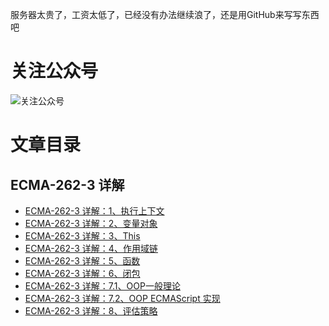 服务器太贵了，工资太低了，已经没有办法继续浪了，还是用GitHub来写写东西吧

# 关注公众号
​![关注公众号](../img/wechat.png)

# 文章目录
## ECMA-262-3 详解
- [ECMA-262-3 详解：1、执行上下文](ECMA-262-3/ECMA-262-3%20详解：1、执行上下文.md)
- [ECMA-262-3 详解：2、变量对象](ECMA-262-3/ECMA-262-3%20详解：2、变量对象.md)
- [ECMA-262-3 详解：3、This](ECMA-262-3/ECMA-262-3%20详解：3、This.md)
- [ECMA-262-3 详解：4、作用域链](ECMA-262-3/ECMA-262-3%20详解：4、作用域链.md)
- [ECMA-262-3 详解：5、函数](ECMA-262-3/ECMA-262-3%20详解：5、函数.md)
- [ECMA-262-3 详解：6、闭包](ECMA-262-3/ECMA-262-3%20详解：6、闭包.md)
- [ECMA-262-3 详解：7.1、OOP一般理论](ECMA-262-3/ECMA-262-3%20详解：7.1、OOP一般理论.md)
- [ECMA-262-3 详解：7.2、OOP ECMAScript 实现](ECMA-262-3/ECMA-262-3%20详解：7.2、OOP%20ECMAScript%20实现.md)
- [ECMA-262-3 详解：8、评估策略](ECMA-262-3/ECMA-262-3%20详解：8、评估策略.md)
